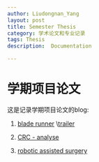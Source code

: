 ```yaml
---
author: Liudongnan_Yang
layout: post
title: Semester Thesis
category: 学术论文和专业记录
tags: Thesis
description:  Documentation

---
```


# 学期项目论文

这是记录学期项目论文的blog:


1. [blade runner](https://github.com/yldn/BladeRunner-Demo-/blob/master/docs/Game%20Design%20Document%20ASG.pdf) \\[trailer](https://youtu.be/ZJsznK6jfDY)

2. [CRC - analyse](https://github.com/yldn/ASP/blob/master/Documentation/CRC32%20Dokumentation.pdf)

3. [robotic assisted surgery](https://github.com/yldn/yldn.github.io/blob/master/uploads/merged_document.pdf)